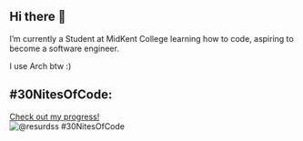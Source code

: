 ## Hi there 👋


I’m currently a Student at MidKent College learning how to code, aspiring to become a software engineer.

I use Arch btw :)

## #30NitesOfCode:
  [Check out my progress!](https://www.codedex.io/@resurdss/30-nites-of-code)  
  ![@resurdss #30NitesOfCode](https://www.codedex.io/api/petStatus?user=resurdss)
